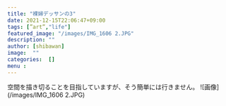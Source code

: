 ```yaml
---
title: "裸婦デッサンの3"
date: 2021-12-15T22:06:47+09:00
tags: [”art”,"life"]
featured_image: "/images/IMG_1606 2.JPG"
description: ""
author: [shibawan]
image:  ""
categories:  []
menu :
---
```

空間を描き切ることを目指していますが、そう簡単には行きません。
![画像](/images/IMG_1606 2.JPG)
